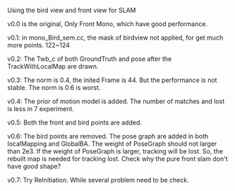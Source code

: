 Using the bird view and front view for SLAM

v0.0 is the original, Only Front Mono, which have good performance.

v0.1:
in mono_Bird_sem.cc, the mask of birdview not applied, for get much more points. 122~124

v0.2:
The Twb_c of both GroundTruth and pose after the TrackWithLocalMap are drawn.

v0.3:
The norm is 0.4, the inited Frame is 44. But the performance is not stable. The norm is 0.6 is worst.

v0.4:
The prior of motion model is added. The number of matches and lost is less in 7 experiment.

v0.5:
Both the front and bird points are added.

v0.6:
The bird points are removed. The pose graph are added in both localMapping and GlobalBA. The weight of PoseGraph should not larger than 2e3.
If the weight of PoseGraph is larger, tracking will be lost. So, the rebuilt map is needed for tracking lost.
Check why the pure front slam don't have good shape?

v0.7:
Try ReInitiation.
While several problem need to be check.
